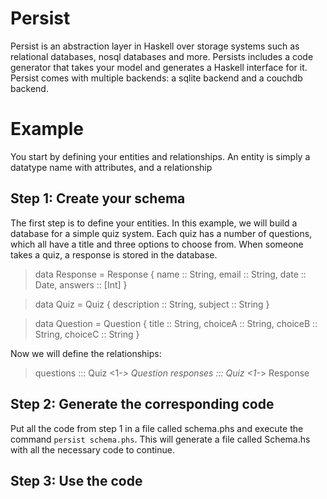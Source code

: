 Persist
=======

Persist is an abstraction layer in Haskell over storage systems such as
relational databases, nosql databases and more. Persists includes a code
generator that takes your model and generates a Haskell interface for it.
Persist comes with multiple backends: a sqlite backend and a couchdb backend.

Example
============

You start by defining your entities and relationships. An entity is simply a
datatype name with attributes, and a relationship 

Step 1: Create your schema
--------------------------

The first step is to define your entities. In this example, we will build a
database for a simple quiz system. Each quiz has a number of questions, which
all have a title and three options to choose from. When someone takes a quiz, a
response is stored in the database.

> data Response = Response {
>   name    :: String,
>   email   :: String,
>   date    :: Date,
>   answers :: [Int]
> }

> data Quiz = Quiz {
>   description :: String,
>   subject     :: String
> }

> data Question = Question {
>   title   :: String,
>   choiceA :: String,
>   choiceB :: String,
>   choiceC :: String
> }

Now we will define the relationships:

> questions ::: Quiz <1-*> Question
> responses ::: Quiz <1-*> Response

Step 2: Generate the corresponding code
---------------------------------------

Put all the code from step 1 in a file called schema.phs and execute the command `persist
schema.phs`. This will generate a file called Schema.hs with all the necessary
code to continue.


Step 3: Use the code
--------------------
